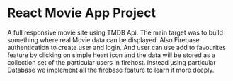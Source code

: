 # React Movie App Project
A full responsive movie site using TMDB Api. The main target was to build something where real Movie data can be displayed. Also Firebase authentication to create user and login. And user can use add to favourites feature by clicking on simple heart icon and the data will be stored as a collection set of the particular users in firehost. instead using particular Database we implement all the firebase feature to learn it more deeply.
